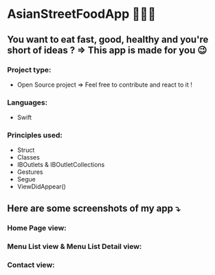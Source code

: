 #  AsianStreetFoodApp 🥢🍙🍤

## You want to eat fast, good, healthy and you're short of ideas ? => This app is made for you 😉

### Project type:
- Open Source project => Feel free to contribute and react to it !

### Languages:
- Swift

### Principles used:
- Struct
- Classes
- IBOutlets & IBOutletCollections
- Gestures
- Segue
- ViewDidAppear()

## Here are some screenshots of my app ⤵️

### Home Page view:

### Menu List view & Menu List Detail view:

### Contact view:
